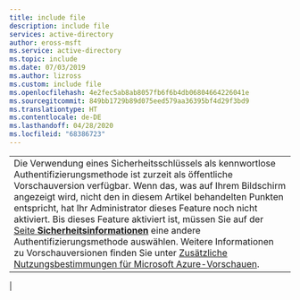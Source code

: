 ```yaml
---
title: include file
description: include file
services: active-directory
author: eross-msft
ms.service: active-directory
ms.topic: include
ms.date: 07/03/2019
ms.author: lizross
ms.custom: include file
ms.openlocfilehash: 4e2fec5ab8ab8057fb6f6b4db06804664226041e
ms.sourcegitcommit: 849bb1729b89d075eed579aa36395bf4d29f3bd9
ms.translationtype: HT
ms.contentlocale: de-DE
ms.lasthandoff: 04/28/2020
ms.locfileid: "68386723"
---
```

|  |
|--|
|Die Verwendung eines Sicherheitsschlüssels als kennwortlose Authentifizierungsmethode ist zurzeit als öffentliche Vorschauversion verfügbar. Wenn das, was auf Ihrem Bildschirm angezeigt wird, nicht den in diesem Artikel behandelten Punkten entspricht, hat Ihr Administrator dieses Feature noch nicht aktiviert. Bis dieses Feature aktiviert ist, müssen Sie auf der [Seite **Sicherheitsinformationen**](https://docs.microsoft.com/azure/active-directory/user-help/user-help-security-info-overview) eine andere Authentifizierungsmethode auswählen. Weitere Informationen zu Vorschauversionen finden Sie unter [Zusätzliche Nutzungsbestimmungen für Microsoft Azure-Vorschauen](https://azure.microsoft.com/support/legal/preview-supplemental-terms/).|
|